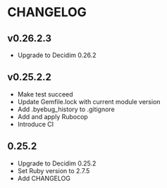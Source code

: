 # CHANGELOG

## v0.26.2.3
 - Upgrade to Decidim 0.26.2

## v0.25.2.2
- Make test succeed
- Update Gemfile.lock with current module version
- Add .byebug_history to .gitignore
- Add and apply Rubocop
- Introduce CI

## 0.25.2
- Upgrade to Decidim 0.25.2
- Set Ruby version to 2.7.5
- Add CHANGELOG
